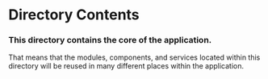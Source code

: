 # Directory Contents

### This directory contains the core of the application.
That means that the modules, components, and services located within this directory will be reused in many different places within the application. 
